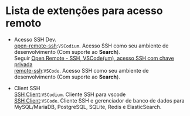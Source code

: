 # Lista de extenções para acesso remoto

- Acesso SSH Dev.  
[open-remote-ssh](https://open-vsx.org/extension/jeanp413/open-remote-ssh):`VSCodium`. Acesso SSH como seu ambiente de desenvolvimento (Com suporte ao **Search**).  
Seguir [Open Remote - SSH, VSCode(um), acesso SSH com chave privada](https://github.com/elppans/vscodeum/blob/main/open-Remote-ssh_acesso_ssh_usando_chave_privada.md)  
[remote-ssh](https://marketplace.visualstudio.com/items?itemName=ms-vscode-remote.remote-ssh):`VSCode`. Acesso SSH como seu ambiente de desenvolvimento (Com suporte ao **Search**).  

- Client SSH  
[SSH Client](https://open-vsx.org/extension/cweijan/vscode-ssh):`VSCodium`. Cliente SSH para vscode  
[SSH Client](https://marketplace.visualstudio.com/items?itemName=cweijan.vscode-ssh):`VSCode`. Cliente SSH e gerenciador de banco de dados para MySQL/MariaDB, PostgreSQL, SQLite, Redis e ElasticSearch.  

